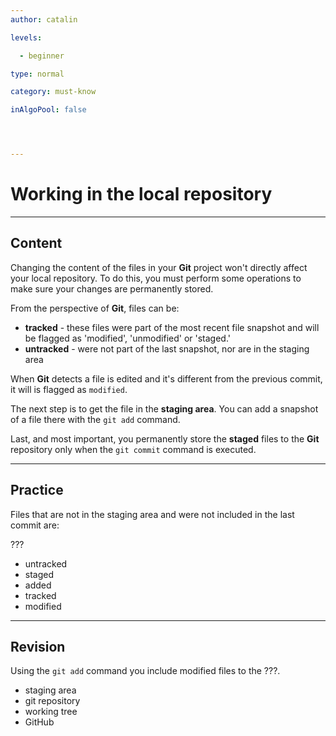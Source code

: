 ```yaml
---
author: catalin

levels:

  - beginner

type: normal

category: must-know

inAlgoPool: false




---
```


# Working in the local repository

---
## Content

Changing the content of the files in your **Git** project won't directly affect your local repository. To do this, you must perform some operations to make sure your changes are permanently stored.

From the perspective of **Git**, files can be:
- **tracked** - these files were part of the most recent file snapshot and will be flagged as 'modified', 'unmodified' or 'staged.' 
- **untracked** - were not part of the last snapshot, nor are in the staging area

When **Git** detects a file is edited and it's different from the previous commit, it will is flagged as `modified`.

The next step is to get the file in the **staging area**. You can add a snapshot of a file there with the `git add` command.

Last, and most important, you permanently store the **staged** files to the **Git** repository only when the `git commit` command is executed.

---
## Practice

Files that are not in the staging area and were not included in the last commit are:

???


* untracked
* staged
* added
* tracked
* modified

---
## Revision

Using the `git add` command you include modified files to the ???.


* staging area
* git repository
* working tree
* GitHub

